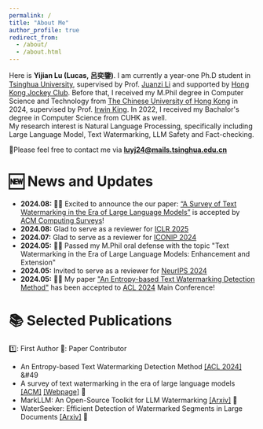 ```yaml
---
permalink: /
title: "About Me"
author_profile: true
redirect_from: 
  - /about/
  - /about.html
---
```


Here is **Yijian Lu (Lucas, 呂奕鑒)**. I am currently a year-one Ph.D student in [Tsinghua University](https://www.tsinghua.edu.cn/), supervised by Prof. [Juanzi Li](https://keg.cs.tsinghua.edu.cn/persons/ljz/) and supported by [Hong Kong Jockey Club](https://jcscholarships.hk/en). Before that, I received my M.Phil degree in Computer Science and Technology from [The Chinese University of Hong Kong](https://www.cuhk.edu.hk/chinese/index.html) in 2024, supervised by Prof. [Irwin King](https://scholar.google.com/citations?user=MXvC7tkAAAAJ&hl=en). In 2022, I received my Bachalor's degree in Computer Science from CUHK as well. 
<br>My research interest is Natural Language Processing, specifically including Large Language Model, Text Watermarking, LLM Safety and Fact-checking.

📧Please feel free to contact me via **luyj24@mails.tsinghua.edu.cn**

🆕 News and Updates
======
- **2024.08:** 🎉🎉 Excited to announce the our paper: [“A Survey of Text Watermarking in the Era of Large Language Models”](https://survey-text-watermark.github.io/index.html) is accepted by [ACM Computing Surveys](https://dl.acm.org/journal/csur)!
- **2024.08:** Glad to serve as a reviewer for [ICLR 2025](https://iclr.cc/)
- **2024.07:** Glad to serve as a reviewer for [ICONIP 2024](https://iconip2024.org/)
- **2024.05:** 🎉🎉 Passed my M.Phil oral defense with the topic "Text Watermarking in the Era of Large Language Models: Enhancement and Extension"
- **2024.05:** Invited to serve as a reviewer for [NeurIPS 2024](https://neurips.cc/)
- **2024.05:** 🎉🎉 My paper ["An Entropy-based Text Watermarking Detection Method"](https://aclanthology.org/2024.acl-long.630/) has been accepted to [ACL 2024](https://2024.aclweb.org/) Main Conference! 

📚 Selected Publications
======
1️⃣: First Author 🤝: Paper Contributor
- An Entropy-based Text Watermarking Detection Method [[ACL 2024]](https://aclanthology.org/2024.acl-long.630/) &#49
- A survey of text watermarking in the era of large language models [[ACM]](https://arxiv.org/abs/2312.07913) [[Webpage]](https://survey-text-watermark.github.io/index.html) 🤝
- MarkLLM: An Open-Source Toolkit for LLM Watermarking [[Arxiv]](https://arxiv.org/abs/2405.10051) 🤝
- WaterSeeker: Efficient Detection of Watermarked Segments in Large Documents [[Arxiv]](https://arxiv.org/abs/2409.05112) 🤝


